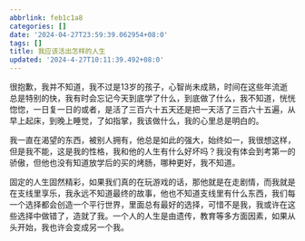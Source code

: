 ```yaml
---
abbrlink: feb1c1a8
categories: []
date: '2024-04-27T23:59:39.062954+08:0'
tags: []
title: 我应该活出怎样的人生
updated: '2024-4-27T10:11:39.492+08:0'
---
```


很抱歉，我并不知道，我不过是13岁的孩子，心智尚未成熟，时间在这些年流逝总是特别的快，我有时会忘记今天到底学了什么，到底做了什么，我不知道，恍恍惚惚，一日复一日的或者，是活了三百六十五天还是把一天活了三百六十五遍，从早上起床，到晚上睡觉，了如指掌，我该做什么，我的心里总是明白的。

我一直在渴望的东西，被别人拥有，他总是如此的强大，始终如一，我很想这样，但是我不能，这是我的性格，我和他的人生有什么好坏吗？我没有体会到考第一的骄傲，但他也没有知道放学后的买的烤肠，哪种更好，我不知道。

固定的人生固然精彩，如果我们真的在玩游戏的话，那他就是在走剧情，而我就是在支线里享乐，我永远不知道最终的故事，他也不知道支线里有什么东西，我们每一个选择都会创造一个平行世界，里面总有最好的选择，可惜不是我，我或许在这些选择中做错了，造就了我。一个人的人生是由遗传，教育等多方面因素，如果从头开始，我也许会变成另一个我。
